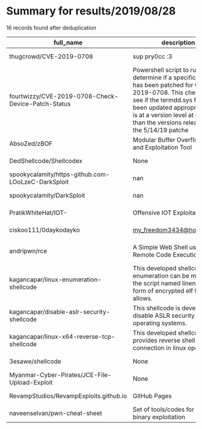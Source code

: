 
# Summary for results/2019/08/28
    
16 records found after deduplication

| full_name | description | html_url | matched_list | matched_count | pushed_at | size | stargazers_count | language | forks_count |
|----------------------------------------------------|------------------------------------------------------------------------------------------------------------------------------------------------------------------------------------------------------------------------------------------------------------------|-----------------------------------------------------------------------|----------------------------------|-----------------|---------------------------|--------|--------------------|------------|---------------|
| thugcrowd/CVE-2019-0708 | sup pry0cc :3 | https://github.com/thugcrowd/CVE-2019-0708 | ['cve-2'] | 1 | 2019-08-28 02:51:47+00:00 | 8 | 6 | | 0 |
| fourtwizzy/CVE-2019-0708-Check-Device-Patch-Status | Powershell script to run and determine if a specific device has been patched for CVE-2019-0708. This checks to see if the termdd.sys file has been updated appropriate and is at a version level at or greater than the versions released in the 5/14/19 patche | https://github.com/fourtwizzy/CVE-2019-0708-Check-Device-Patch-Status | ['cve-2'] | 1 | 2019-08-28 17:14:57+00:00 | 14 | 19 | PowerShell | 7 |
| AbsoZed/zBOF | Modular Buffer Overflow Fuzzer and Exploitation Tool | https://github.com/AbsoZed/zBOF | ['exploit'] | 1 | 2019-08-28 17:17:42+00:00 | 178 | 11 | Python | 1 |
| DedShellcode/Shellcodex | None | https://github.com/DedShellcode/Shellcodex | ['shellcode'] | 1 | 2019-08-28 19:45:18+00:00 | 10 | 0 | Perl | 0 |
| spookycalamity/https-github.com-LOoLzeC-DarkSploit | nan | https://github.com/spookycalamity/https-github.com-LOoLzeC-DarkSploit | ['sploit'] | 1 | 2019-08-28 01:03:34+00:00 | 0 | 0 | nan | 0 |
| spookycalamity/DarkSploit | nan | https://github.com/spookycalamity/DarkSploit | ['sploit'] | 1 | 2019-08-28 01:08:09+00:00 | 0 | 0 | nan | 0 |
| PratikWhiteHat/IOT- | Offensive IOT Exploitation | https://github.com/PratikWhiteHat/IOT- | ['exploit'] | 1 | 2019-08-28 05:12:34+00:00 | 0 | 0 | | 0 |
| ciskoo111/0daykodayko | my_freedom3434@hotmail.com | https://github.com/ciskoo111/0daykodayko | ['0day'] | 1 | 2019-08-28 06:40:23+00:00 | 0 | 0 | nan | 0 |
| andripwn/rce | A Simple Web Shell used for Remote Code Execution. | https://github.com/andripwn/rce | ['rce', 'remote code execution'] | 2 | 2019-08-28 10:15:10+00:00 | 4 | 9 | PHP | 3 |
| kagancapar/linux-enumeration-shellcode | This developed shellcode, linux enumeration can be made in the script named linenum in the form of encrypted elf format allows. | https://github.com/kagancapar/linux-enumeration-shellcode | ['shellcode'] | 1 | 2019-08-28 10:54:32+00:00 | 25 | 1 | C | 0 |
| kagancapar/disable-aslr-security-shellcode | This shellcode is developed to disable ASLR security in linux operating systems. | https://github.com/kagancapar/disable-aslr-security-shellcode | ['shellcode'] | 1 | 2019-08-28 10:56:26+00:00 | 24 | 1 | C | 0 |
| kagancapar/linux-x64-reverse-tcp-shellcode | This developed shellcode provides reverse shell connection in linux operation. | https://github.com/kagancapar/linux-x64-reverse-tcp-shellcode | ['shellcode'] | 1 | 2019-08-28 10:52:02+00:00 | 25 | 1 | C | 0 |
| 3esawe/shellcode | None | https://github.com/3esawe/shellcode | ['shellcode'] | 1 | 2019-08-28 11:39:53+00:00 | 30 | 0 | C | 0 |
| Myanmar-Cyber-Pirates/JCE-File-Upload-Exploit | None | https://github.com/Myanmar-Cyber-Pirates/JCE-File-Upload-Exploit | ['exploit'] | 1 | 2019-08-28 16:13:28+00:00 | 169 | 4 | Perl | 2 |
| RevampStudios/RevampExploits.github.io | GitHub Pages | https://github.com/RevampStudios/RevampExploits.github.io | ['exploit'] | 1 | 2019-08-28 18:24:03+00:00 | 5221 | 0 | JavaScript | 0 |
| naveenselvan/pwn-cheat-sheet | Set of tools/codes for easy binary exploitation | https://github.com/naveenselvan/pwn-cheat-sheet | ['exploit'] | 1 | 2019-08-28 06:34:18+00:00 | 136471 | 0 | | 1 |
